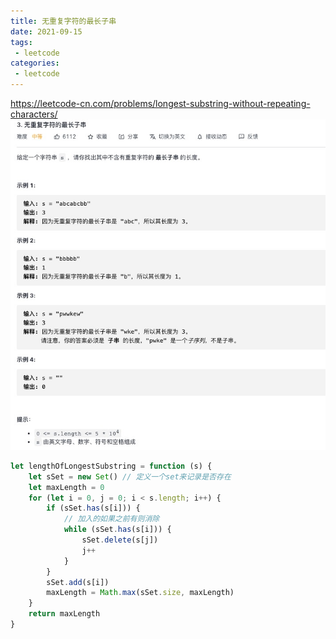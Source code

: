 ```yaml
---
title: 无重复字符的最长子串
date: 2021-09-15
tags:
 - leetcode
categories:
 - leetcode
---
```

<https://leetcode-cn.com/problems/longest-substring-without-repeating-characters/>
![无重复字符的最长子串](./img/3.jpg)

```js
let lengthOfLongestSubstring = function (s) {
    let sSet = new Set() // 定义一个set来记录是否存在
    let maxLength = 0
    for (let i = 0, j = 0; i < s.length; i++) {
        if (sSet.has(s[i])) {
            // 加入的如果之前有则消除
            while (sSet.has(s[i])) {
                sSet.delete(s[j])
                j++
            }
        }
        sSet.add(s[i])
        maxLength = Math.max(sSet.size, maxLength)
    }
    return maxLength
}
```